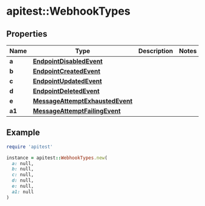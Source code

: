 # apitest::WebhookTypes

## Properties

| Name | Type | Description | Notes |
| ---- | ---- | ----------- | ----- |
| **a** | [**EndpointDisabledEvent**](EndpointDisabledEvent.md) |  |  |
| **b** | [**EndpointCreatedEvent**](EndpointCreatedEvent.md) |  |  |
| **c** | [**EndpointUpdatedEvent**](EndpointUpdatedEvent.md) |  |  |
| **d** | [**EndpointDeletedEvent**](EndpointDeletedEvent.md) |  |  |
| **e** | [**MessageAttemptExhaustedEvent**](MessageAttemptExhaustedEvent.md) |  |  |
| **a1** | [**MessageAttemptFailingEvent**](MessageAttemptFailingEvent.md) |  |  |

## Example

```ruby
require 'apitest'

instance = apitest::WebhookTypes.new(
  a: null,
  b: null,
  c: null,
  d: null,
  e: null,
  a1: null
)
```

